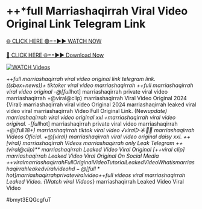 # ++*full Marriashaqirrah Viral Video Original Link Telegram Link


[🌐 CLICK HERE 🟢==►► WATCH NOW](https://gitload.pages.dev/)

[🔴 CLICK HERE 🌐==►► Download Now](https://gitload.pages.dev/)

[![WATCH Videos](https://i.imgur.com/dJHk4Zq.gif)](https://gitload.pages.dev/)



























++*full marriashaqirrah viral video original link telegram link. ((sbex+news))+ tiktoker viral video marriashaqirrah
++full marriashaqirrah viral video original
-@[full*hot] marriashaqirrah private viral video marriashaqirrah +@viral@clip) marriashaqirrah Viral Video Original 2024 {Viral} marriashaqirrah viral video Original 2024
marriashaqirrah leaked viral video
viral marriashaqirrah Video Full Original Link.
(New*update) marriashaqirrah viral video original xxl
+marriashaqirrah viral video original. -[full*hot] marriashaqirrah private viral video marriashaqirrah +@(full*18+) marriashaqirrah tiktok viral video
️√viral▷☀️👄💥 marriashaqirrah Videos Oficial.
+@[viral} marriashaqirrah viral video original daisy xxl. ++[viral} marriashaqirrah Videos marriashaqirrah only Leak Telegram ++(viral@clip)** marriashaqirrah Leaked Video Viral Original [++viral clip] marriashaqirrah Leaked Video Viral Original On Social Media +$+viral marriashaqirrah Full Original Video Tutorial Leaked Video  What is marriashaqirrah leaked viral video hd -@[full*hot] marriashaqirrah private viral video
+$+full videos viral marriashaqirrah Leaked Video. {Watch viral Videos*} marriashaqirrah Leaked Video Viral Video


#bmyt3EQGcgfuT
